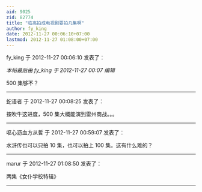 ```yaml
---
aid: 9025
zid: 82774
title: "临高拍成电视剧要拍几集啊"
author: fy_king
date: 2012-11-27 00:06:10+07:00
lastmod: 2012-11-27 01:08:00+07:00
---
```


fy_king 于 2012-11-27 00:06:10 发表了：

_本帖最后由 fy_king 于 2012-11-27 00:07 编辑_

500 集够不？

---

蛇语者 于 2012-11-27 00:08:25 发表了：

按吹牛这进度，500 集大概能演到雷州商战。。。

---

呕心沥血方从哲 于 2012-11-27 00:59:07 发表了：

水浒传也可以只拍 10 集，也可以拍上 100 集。这有什么难的？

---

marur 于 2012-11-27 01:08:50 发表了：

两集《女仆学校特辑》

---
